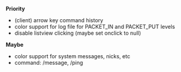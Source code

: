 **Priority**
- (client) arrow key command history
- color support for log file for PACKET_IN and PACKET_PUT levels
- disable listview clicking (maybe set onclick to null)

**Maybe**
- color support for system messages, nicks, etc
- command: /message, /ping
